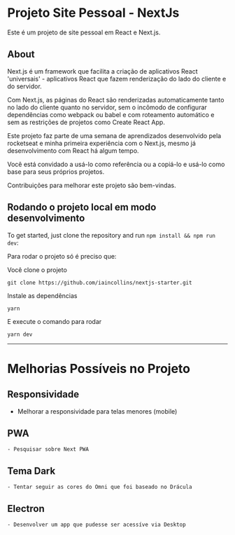 # Projeto Site Pessoal - NextJs 

Este é um projeto de site pessoal em React e Next.js.

## About 

Next.js é um framework que facilita a criação de aplicativos React 'universais' - aplicativos React que fazem renderização do lado do cliente e do servidor.

Com Next.js, as páginas do React são renderizadas automaticamente tanto no lado do cliente quanto no servidor, sem o incômodo de configurar dependências como webpack ou babel e com roteamento automático e sem as restrições de projetos como Create React App.

Este projeto faz parte de uma semana de aprendizados desenvolvido pela rocketseat e minha primeira experiência com o Next.js, mesmo já desenvolvimento com React há algum tempo. 

Você está convidado a usá-lo como referência ou a copiá-lo e usá-lo como base para seus próprios projetos. 

Contribuições para melhorar este projeto são bem-vindas.


## Rodando o projeto local em modo desenvolvimento

To get started, just clone the repository and run `npm install && npm run dev`:

Para rodar o projeto só é preciso que: 

Você clone o projeto

`git clone https://github.com/iaincollins/nextjs-starter.git`

Instale as dependências

`yarn`

E execute o comando para rodar 

`yarn dev` 

---
# Melhorias Possíveis no Projeto 

## Responsividade
  - Melhorar a responsividade para telas menores (mobile)
## PWA 
	- Pesquisar sobre Next PWA 
## Tema Dark 
	- Tentar seguir as cores do Omni que foi baseado no Drácula
## Electron 
	- Desenvolver um app que pudesse ser acessíve via Desktop
